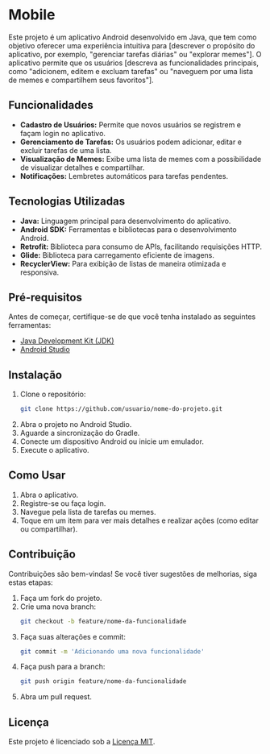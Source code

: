 # Mobile

Este projeto é um aplicativo Android desenvolvido em Java, que tem como objetivo oferecer uma experiência intuitiva para [descrever o propósito do aplicativo, por exemplo, "gerenciar tarefas diárias" ou "explorar memes"]. O aplicativo permite que os usuários [descreva as funcionalidades principais, como "adicionem, editem e excluam tarefas" ou "naveguem por uma lista de memes e compartilhem seus favoritos"].

## Funcionalidades

- **Cadastro de Usuários:** Permite que novos usuários se registrem e façam login no aplicativo.
- **Gerenciamento de Tarefas:** Os usuários podem adicionar, editar e excluir tarefas de uma lista.
- **Visualização de Memes:** Exibe uma lista de memes com a possibilidade de visualizar detalhes e compartilhar.
- **Notificações:** Lembretes automáticos para tarefas pendentes.

## Tecnologias Utilizadas

- **Java:** Linguagem principal para desenvolvimento do aplicativo.
- **Android SDK:** Ferramentas e bibliotecas para o desenvolvimento Android.
- **Retrofit:** Biblioteca para consumo de APIs, facilitando requisições HTTP.
- **Glide:** Biblioteca para carregamento eficiente de imagens.
- **RecyclerView:** Para exibição de listas de maneira otimizada e responsiva.

## Pré-requisitos

Antes de começar, certifique-se de que você tenha instalado as seguintes ferramentas:

- [Java Development Kit (JDK)](https://www.oracle.com/java/technologies/javase-jdk11-downloads.html)
- [Android Studio](https://developer.android.com/studio)

## Instalação

1. Clone o repositório:
   ```bash
   git clone https://github.com/usuario/nome-do-projeto.git
   ```
2. Abra o projeto no Android Studio.
3. Aguarde a sincronização do Gradle.
4. Conecte um dispositivo Android ou inicie um emulador.
5. Execute o aplicativo.

## Como Usar

1. Abra o aplicativo.
2. Registre-se ou faça login.
3. Navegue pela lista de tarefas ou memes.
4. Toque em um item para ver mais detalhes e realizar ações (como editar ou compartilhar).

## Contribuição

Contribuições são bem-vindas! Se você tiver sugestões de melhorias, siga estas etapas:

1. Faça um fork do projeto.
2. Crie uma nova branch:
   ```bash
   git checkout -b feature/nome-da-funcionalidade
   ```
3. Faça suas alterações e commit:
   ```bash
   git commit -m 'Adicionando uma nova funcionalidade'
   ```
4. Faça push para a branch:
   ```bash
   git push origin feature/nome-da-funcionalidade
   ```
5. Abra um pull request.

## Licença

Este projeto é licenciado sob a [Licença MIT](LICENSE).
